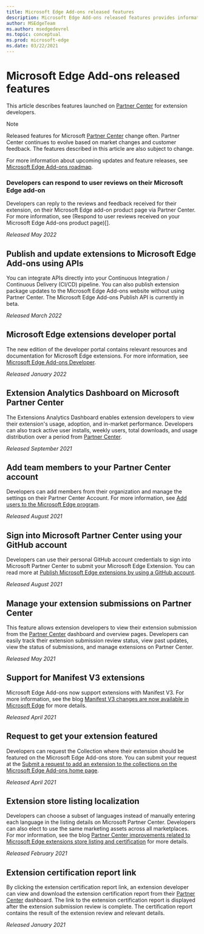 ```yaml
---
title: Microsoft Edge Add-ons released features
description: Microsoft Edge Add-ons released features provides information about features launched on Partner Center for extension developers.
author: MSEdgeTeam
ms.author: msedgedevrel
ms.topic: conceptual
ms.prod: microsoft-edge
ms.date: 03/22/2021
---
```

# Microsoft Edge Add-ons released features

This article describes features launched on [Partner Center](https://partner.microsoft.com/dashboard/microsoftedge/) for extension developers.

> [!NOTE]
> Released features for Microsoft [Partner Center](https://partner.microsoft.com/dashboard/microsoftedge/) change often.  Partner Center continues to evolve based on market changes and customer feedback. The features described in this article are also subject to change.

For more information about upcoming updates and feature releases, see [Microsoft Edge Add-ons roadmap](roadmap.md).


<!-- ====================================================================== -->
### Developers can respond to user reviews on their Microsoft Edge add-on

Developers can reply to the reviews and feedback received for their extension, on their Microsoft Edge add-on product page via Partner Center. For more information, see (Respond to user reviews received on your Microsoft Edge Add-ons product page)[].

*Released May 2022*


<!-- ====================================================================== -->
## Publish and update extensions to Microsoft Edge Add-ons using APIs

You can integrate APIs directly into your Continuous Integration / Continuous Delivery (CI/CD) pipeline. You can also publish extension package updates to the Microsoft Edge Add-ons website without using Partner Center. The Microsoft Edge Add-ons Publish API is currently in beta.

*Released March 2022*


<!-- ====================================================================== -->
## Microsoft Edge extensions developer portal

The new edition of the developer portal contains relevant resources and documentation for Microsoft Edge extensions. For more information, see [Microsoft Edge Add-ons Developer](https://developer.microsoft.com/microsoft-edge/extensions/).

*Released January 2022*


<!-- ====================================================================== -->
## Extension Analytics Dashboard on Microsoft Partner Center

The Extensions Analytics Dashboard enables extension developers to view their extension's usage, adoption, and in-market performance. Developers can also track active user installs, weekly users, total downloads, and usage distribution over a period from [Partner Center](https://partner.microsoft.com/dashboard/microsoftedge/).

*Released September 2021*


<!-- ====================================================================== -->
## Add team members to your Partner Center account

Developers can add members from their organization and manage the settings on their Partner Center Account. For more information, see [Add users to the Microsoft Edge program](/microsoft-edge/extensions-chromium/publish/aad-account).

*Released August 2021*


<!-- ====================================================================== -->
## Sign into Microsoft Partner Center using your GitHub account

Developers can use their personal GitHub account credentials to sign into Microsoft Partner Center to submit your Microsoft Edge Extension. You can read more at [Publish Microsoft Edge extensions by using a GitHub account](/microsoft-edge/extensions-chromium/publish/github).

*Released August 2021*


<!-- ====================================================================== -->
## Manage your extension submissions on Partner Center

This feature allows extension developers to view their extension submission from the [Partner Center](https://partner.microsoft.com/dashboard/microsoftedge/) dashboard and overview pages.  Developers can easily track their extension submission review status, view past updates, view the status of submissions, and manage extensions on Partner Center.

*Released May 2021*


<!-- ====================================================================== -->
## Support for Manifest V3 extensions

Microsoft Edge Add-ons now support extensions with Manifest V3. For more information, see the blog [Manifest V3 changes are now available in Microsoft Edge](https://techcommunity.microsoft.com/t5/articles/manifest-v3-changes-are-now-available-in-microsoft-edge/m-p/1780254) for more details.

*Released April 2021*


<!-- ====================================================================== -->
## Request to get your extension featured

Developers can request the Collection where their extension should be featured on the Microsoft Edge Add-ons store. You can submit your request at the [Submit a request to add an extension to the collections on the Microsoft Edge Add-ons home page](https://forms.office.com/pages/responsepage.aspx?id=v4j5cvGGr0GRqy180BHbRw01UwyBfAxNna_1ZkP3X2VUN0lBSU1YMEU3VFY0VURRODEwSjgwU00yRy4u).

*Released April 2021*


<!-- ====================================================================== -->
## Extension store listing localization

Developers can choose a subset of languages instead of manually entering each language in the listing details on Microsoft Partner Center. Developers can also elect to use the same marketing assets across all marketplaces. For mor information, see the blog [Partner Center improvements related to Microsoft Edge extensions store listing and certification](https://techcommunity.microsoft.com/t5/articles/partner-center-improvements-related-to-microsoft-edge-extensions/m-p/2118981) for more details.

*Released February 2021*


<!-- ====================================================================== -->
## Extension certification report link

By clicking the extension certification report link, an extension developer can view and download the extension certification report from their [Partner Center](https://partner.microsoft.com/dashboard/microsoftedge/) dashboard.  The link to the extension certification report is displayed after the extension submission review is complete.  The certification report contains the result of the extension review and relevant details.

*Released January 2021*

